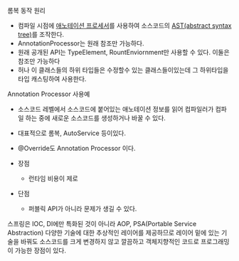 롬복 동작 원리
 - 컴파일 시점에 [애노테이션 프로세서](https://docs.oracle.com/javase/8/docs/api/javax/annotation/processing/Processor.html)를 사용하여 소스코드의 [AST(abstract syntax tree)](https://javaparser.org/inspecting-an-ast)를 조작한다.
 - AnnotationProcessor는 원래 참조만 가능하다.
 - 원래 공개된 API는 TypeElement, RountEnviornment만 사용할 수 있다. 이둘은 참조만 가능하다
 - 허나 이 클래스들의 하위 타입들은 수정할수 있는 클래스들이있는데 그 하위타입을 타입 캐스팅하여 사용한다. 

Annotation Processor 사용예
- 소스코드 레벨에서 소스코드에 붙어있는 애노테이션 정보를 읽어 컴파일러가 컴파일 하는 중에 새로운 소스코드를 생성하거나 바꿀 수 있다.
- 대표적으로 롬복, AutoService 등이있다.
- @Override도 Annotation Processor 이다.

- 장점
    - 런타임 비용이 제로
- 단점
    - 퍼블릭 API가 아니라 문제가 생길 수 있다.
    
 스프링은 IOC, DI에만 특화된 것이 아니라 AOP, PSA(Portable Service Abstraction) 다양한 기술에 대한 추상적인 레이어를 제공하므로 레이어 밑에 있는 기술을 바꿔도 소스코드를 크게 변경하지 않고 깔끔하고 객체지향적인 코드로 프로그래밍이 가능한 장점이 있다.
